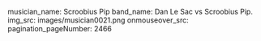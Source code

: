 musician_name: Scroobius Pip
band_name: Dan Le Sac vs Scroobius Pip.
img_src: images/musician0021.png
onmouseover_src: 
pagination_pageNumber: 2466